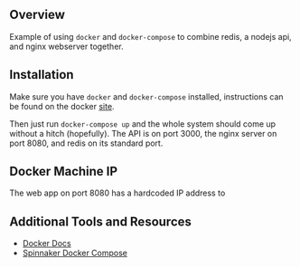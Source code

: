 ## Overview

Example of using `docker` and `docker-compose` to combine redis,
a nodejs api, and nginx webserver together.

## Installation

Make sure you have `docker` and `docker-compose` installed,
instructions can be found on the docker
[site](http://docker.com).

Then just run `docker-compose up` and the whole system should
come up without a hitch (hopefully).  The API is on port 3000,
the nginx server on port 8080, and redis on its standard port.

## Docker Machine IP

The web app on port 8080 has a hardcoded IP address to


## Additional Tools and Resources

* [Docker Docs](http://docs.docker.com)
* [Spinnaker Docker Compose](https://github.com/spinnaker/spinnaker/tree/master/experimental/docker-compose)
